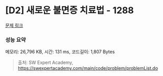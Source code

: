 # [D2] 새로운 불면증 치료법 - 1288 

[문제 링크](https://swexpertacademy.com/main/code/problem/problemDetail.do?contestProbId=AV18_yw6I9MCFAZN) 

### 성능 요약

메모리: 26,796 KB, 시간: 131 ms, 코드길이: 1,807 Bytes



> 출처: SW Expert Academy, https://swexpertacademy.com/main/code/problem/problemList.do